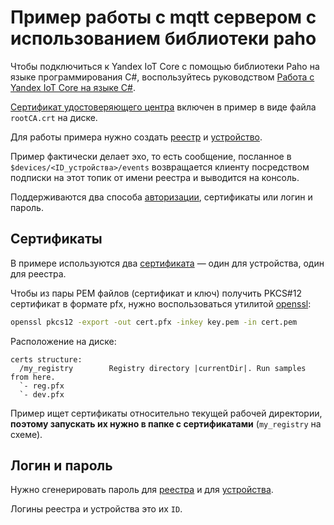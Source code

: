 # Пример работы с mqtt сервером с использованием библиотеки paho

Чтобы подключиться к Yandex IoT Core с помощью библиотеки Paho на языке программирования С#, воспользуйтесь руководством [Работа с Yandex IoT Core на языке C#](https://yandex.cloud/ru/docs/iot-core/tutorials/c-sharp).

[Сертификат удостоверяющего центра](https://storage.yandexcloud.net/mqtt/rootCA.crt) включен в пример в виде файла `rootCA.crt` на диске.

Для работы примера нужно создать [реестр](https://cloud.yandex.ru/docs/iot-core/quickstart#create-registry) и [устройство](https://cloud.yandex.ru/docs/iot-core/quickstart#create-device).

Пример фактически делает эхо, то есть сообщение, посланное в `$devices/<ID_устройства>/events` возвращается клиенту посредством подписки на этот топик от имени реестра и выводится на консоль.

Поддерживаются два способа [авторизации](https://cloud.yandex.ru/docs/iot-core/concepts/authorization), сертификаты или логин и пароль.


## Сертификаты

В примере используются два [сертификата](https://cloud.yandex.ru/docs/iot-core/quickstart#create-ca) — один для устройства, один для реестра.

Чтобы из пары PEM файлов (сертификат и ключ) получить PKCS#12 сертификат в формате pfx, нужно воспользоваться утилитой [openssl](https://www.openssl.org/):

```bash
openssl pkcs12 -export -out cert.pfx -inkey key.pem -in cert.pem
```

Расположение на диске:

```text
certs structure:
  /my_registry        Registry directory |currentDir|. Run samples from here.
  `- reg.pfx
  `- dev.pfx
```
Пример ищет сертификаты относительно текущей рабочей директории, **поэтому запускать их нужно в папке с сертификатами** (`my_registry` на схеме).


## Логин и пароль

Нужно сгенерировать пароль для [реестра](https://cloud.yandex.ru/docs/iot-core/operations/password/registry-password) и для [устройства](https://cloud.yandex.ru/docs/iot-core/operations/password/device-password).

Логины реестра и устройства это их `ID`.
